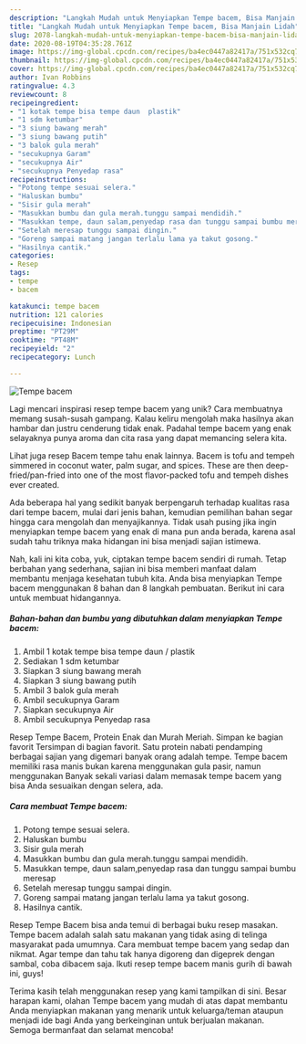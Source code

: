 ```yaml
---
description: "Langkah Mudah untuk Menyiapkan Tempe bacem, Bisa Manjain Lidah"
title: "Langkah Mudah untuk Menyiapkan Tempe bacem, Bisa Manjain Lidah"
slug: 2078-langkah-mudah-untuk-menyiapkan-tempe-bacem-bisa-manjain-lidah
date: 2020-08-19T04:35:28.761Z
image: https://img-global.cpcdn.com/recipes/ba4ec0447a82417a/751x532cq70/tempe-bacem-foto-resep-utama.jpg
thumbnail: https://img-global.cpcdn.com/recipes/ba4ec0447a82417a/751x532cq70/tempe-bacem-foto-resep-utama.jpg
cover: https://img-global.cpcdn.com/recipes/ba4ec0447a82417a/751x532cq70/tempe-bacem-foto-resep-utama.jpg
author: Ivan Robbins
ratingvalue: 4.3
reviewcount: 8
recipeingredient:
- "1 kotak tempe bisa tempe daun  plastik"
- "1 sdm ketumbar"
- "3 siung bawang merah"
- "3 siung bawang putih"
- "3 balok gula merah"
- "secukupnya Garam"
- "secukupnya Air"
- "secukupnya Penyedap rasa"
recipeinstructions:
- "Potong tempe sesuai selera."
- "Haluskan bumbu"
- "Sisir gula merah"
- "Masukkan bumbu dan gula merah.tunggu sampai mendidih."
- "Masukkan tempe, daun salam,penyedap rasa dan tunggu sampai bumbu meresap"
- "Setelah meresap tunggu sampai dingin."
- "Goreng sampai matang jangan terlalu lama ya takut gosong."
- "Hasilnya cantik."
categories:
- Resep
tags:
- tempe
- bacem

katakunci: tempe bacem 
nutrition: 121 calories
recipecuisine: Indonesian
preptime: "PT29M"
cooktime: "PT48M"
recipeyield: "2"
recipecategory: Lunch

---
```



![Tempe bacem](https://img-global.cpcdn.com/recipes/ba4ec0447a82417a/751x532cq70/tempe-bacem-foto-resep-utama.jpg)

Lagi mencari inspirasi resep tempe bacem yang unik? Cara membuatnya memang susah-susah gampang. Kalau keliru mengolah maka hasilnya akan hambar dan justru cenderung tidak enak. Padahal tempe bacem yang enak selayaknya punya aroma dan cita rasa yang dapat memancing selera kita.

Lihat juga resep Bacem tempe tahu enak lainnya. Bacem is tofu and tempeh simmered in coconut water, palm sugar, and spices. These are then deep-fried/pan-fried into one of the most flavor-packed tofu and tempeh dishes ever created.

Ada beberapa hal yang sedikit banyak berpengaruh terhadap kualitas rasa dari tempe bacem, mulai dari jenis bahan, kemudian pemilihan bahan segar hingga cara mengolah dan menyajikannya. Tidak usah pusing jika ingin menyiapkan tempe bacem yang enak di mana pun anda berada, karena asal sudah tahu triknya maka hidangan ini bisa menjadi sajian istimewa.


Nah, kali ini kita coba, yuk, ciptakan tempe bacem sendiri di rumah. Tetap berbahan yang sederhana, sajian ini bisa memberi manfaat dalam membantu menjaga kesehatan tubuh kita. Anda bisa menyiapkan Tempe bacem menggunakan 8 bahan dan 8 langkah pembuatan. Berikut ini cara untuk membuat hidangannya.

<!--inarticleads1-->

##### Bahan-bahan dan bumbu yang dibutuhkan dalam menyiapkan Tempe bacem:

1. Ambil 1 kotak tempe bisa tempe daun / plastik
1. Sediakan 1 sdm ketumbar
1. Siapkan 3 siung bawang merah
1. Siapkan 3 siung bawang putih
1. Ambil 3 balok gula merah
1. Ambil secukupnya Garam
1. Siapkan secukupnya Air
1. Ambil secukupnya Penyedap rasa


Resep Tempe Bacem, Protein Enak dan Murah Meriah. Simpan ke bagian favorit Tersimpan di bagian favorit. Satu protein nabati pendamping berbagai sajian yang digemari banyak orang adalah tempe. Tempe bacem memiliki rasa manis bukan karena menggunakan gula pasir, namun menggunakan Banyak sekali variasi dalam memasak tempe bacem yang bisa Anda sesuaikan dengan selera, ada. 

<!--inarticleads2-->

##### Cara membuat Tempe bacem:

1. Potong tempe sesuai selera.
1. Haluskan bumbu
1. Sisir gula merah
1. Masukkan bumbu dan gula merah.tunggu sampai mendidih.
1. Masukkan tempe, daun salam,penyedap rasa dan tunggu sampai bumbu meresap
1. Setelah meresap tunggu sampai dingin.
1. Goreng sampai matang jangan terlalu lama ya takut gosong.
1. Hasilnya cantik.


Resep Tempe Bacem bisa anda temui di berbagai buku resep masakan. Tempe bacem adalah salah satu makanan yang tidak asing di telinga masyarakat pada umumnya. Cara membuat tempe bacem yang sedap dan nikmat. Agar tempe dan tahu tak hanya digoreng dan digeprek dengan sambal, coba dibacem saja. Ikuti resep tempe bacem manis gurih di bawah ini, guys! 

Terima kasih telah menggunakan resep yang kami tampilkan di sini. Besar harapan kami, olahan Tempe bacem yang mudah di atas dapat membantu Anda menyiapkan makanan yang menarik untuk keluarga/teman ataupun menjadi ide bagi Anda yang berkeinginan untuk berjualan makanan. Semoga bermanfaat dan selamat mencoba!
